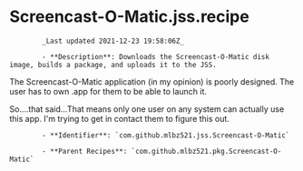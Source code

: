 # Screencast-O-Matic.jss.recipe

            _Last updated 2021-12-23 19:58:06Z_

            - **Description**: Downloads the Screencast-O-Matic disk image, builds a package, and uploads it to the JSS.

The Screencast-O-Matic application (in my opinion) is poorly designed.  The user has to own .app for them to be able to launch it.

So....that said...That means only one user on any system can actually use this app.  I'm trying to get in contact them to figure this out.

            - **Identifier**: `com.github.mlbz521.jss.Screencast-O-Matic`

            - **Parent Recipes**: `com.github.mlbz521.pkg.Screencast-O-Matic`